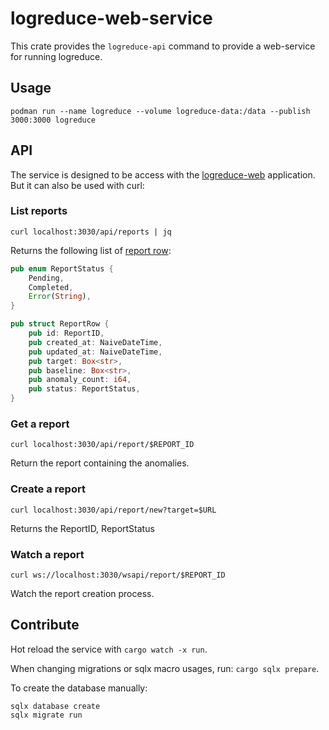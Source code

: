 # logreduce-web-service

This crate provides the `logreduce-api` command to provide a web-service for running logreduce.


## Usage

```ShellSession
podman run --name logreduce --volume logreduce-data:/data --publish 3000:3000 logreduce
```

## API

The service is designed to be access with the [logreduce-web](../web) application.
But it can also be used with curl:


### List reports

```ShellSession
curl localhost:3030/api/reports | jq
```

Returns the following list of [report row](../report/src/report_row.rs):

```rust
pub enum ReportStatus {
    Pending,
    Completed,
    Error(String),
}

pub struct ReportRow {
    pub id: ReportID,
    pub created_at: NaiveDateTime,
    pub updated_at: NaiveDateTime,
    pub target: Box<str>,
    pub baseline: Box<str>,
    pub anomaly_count: i64,
    pub status: ReportStatus,
}
```

### Get a report

```ShellSession
curl localhost:3030/api/report/$REPORT_ID
```

Return the report containing the anomalies.

### Create a report

```ShellSession
curl localhost:3030/api/report/new?target=$URL
```

Returns the ReportID, ReportStatus

### Watch a report

```ShellSession
curl ws://localhost:3030/wsapi/report/$REPORT_ID
```

Watch the report creation process.


## Contribute

Hot reload the service with `cargo watch -x run`.

When changing migrations or sqlx macro usages, run: `cargo sqlx prepare`.

To create the database manually:

```ShellSession
sqlx database create
sqlx migrate run
```
